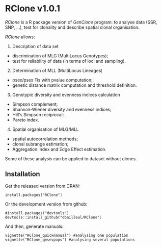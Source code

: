 # RClone v1.0.1

*RClone* is a R package version of *GenClone* program: to analyse data (SSR, SNP, ...), test for clonality and describe spatial clonal organisation.

*RClone* allows:

1. Description of data set  
* discrimination of MLG (MultiLocus Genotypes);  
* test for reliability of data (in terms of loci and sampling).  
2. Determination of MLL (MultiLocus Lineages)  
* psex/psex Fis with pvalue computation;  
* genetic distance matrix computation and threshold definition.  
3. Genotypic diversity and evenness indices calculation  
* Simpson complement;  
* Shannon-Wiener diversity and evenness indices;  
* Hill's Simpson reciprocal;
* Pareto index.  
4. Spatial organisation of MLG/MLL  
* spatial autocorrelation methods;  
* clonal subrange estimation;  
* Aggregation index and Edge Effect estimation.  

Some of these analysis can be applied to dataset without clones. 

## Installation

Get the released version from CRAN:

    install.packages("RClone")

Or the development version from github:

    #install.packages("devtools")
    devtools::install_github("dbailleul/RClone")

And then, generate manuals:

    vignette("RClone_quickmanual") #analysing one population
    vignette("RClone_qmsevpops") #analysing several populations
